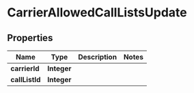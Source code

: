 # CarrierAllowedCallListsUpdate

## Properties
Name | Type | Description | Notes
------------ | ------------- | ------------- | -------------
**carrierId** | **Integer** |  | 
**callListId** | **Integer** |  | 
